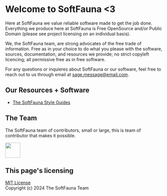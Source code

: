 # Welcome to SoftFauna <3

Here at SoftFauna we value reliable software made to get the job done.
Everything we produce here at SoftFauna is Free OpenSource and/or Public 
Domain (please see project licensing on an individual basis).

We, the SoftFauna team, are strong advocates of the free trade of 
information. Free as in your choice to do what you please with the software, 
sources, documentation, and resources we provide; no strict copyleft 
licencing; all permissive free as in free software.

For any questions or inquieres about SoftFauna or our software, feel free
to reach out to us through email at <sage.message@email.com>.

## Our Resources + Software

- [The SoftFauna Style Guides](https://github.com/SoftFauna/softfauna-style-guide.git)

## The Team

The SoftFauna team of contributors, small or large, this is team of contributor that makes it possible.

<a href="https://github.com/sage-etcher"><img src="https://github.com/sage-etcher.png" width="48"></a>

## This page's licensing

[MIT License](/LICENSE)  
Copyright (c) 2024 The SoftFauna Team

